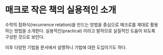 # 매크로 작은 책의 실용적인 소개 

수학의 점화식(recurrence relation)을 만드는 방법을 중심으로 매크로를 제대로 활용하는 방법을 
소개한다. 실용적인(practical) 이라고 말하므로 실질적인 도움이 되도록 구성한 것으로 보인다. 

이후 다양한 기법을 문서에서 설명하니 기법에 대한 도입이기도 하다. 

